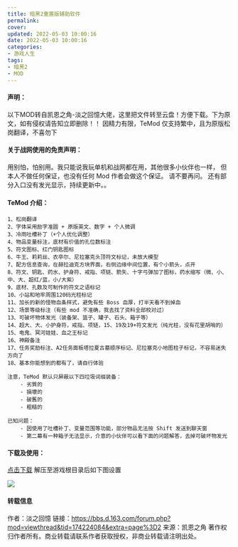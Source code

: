 ```yaml
---
title: 暗黑2重置版辅助软件
permalink: 
cover: 
updated: 2022-05-03 10:00:16
date: 2022-05-03 10:00:16
categories: 
- 游戏人生
tags: 
- 暗黑2
- MOD
---
```

#### 声明：
以下MOD转自凯恩之角-淡之回憶大佬，这里把文件转至云盘！方便下载。下为原文，如有侵权请告知立即删除！！
因精力有限，TeMod 仅支持繁中，且为原版松岗翻译，不喜勿下

#### 关于战网使用的免责声明：
用别怕，怕别用。我只能说我玩单机和战网都在用，其他很多小伙伴也一样，
但本人不做任何保证，也没有任何 Mod 作者会做这个保证。
请不要再问。
还有部分入口没有发光显示，持续更新中。。

#### TeMod 介绍：
    1、松岗翻译
    2、字体采用励字准圆 + 原版英文、数字 + 个人微调
    3、冷雨吐槽补丁（+个人优化调整）
    4、物品变量标注，底材有价值的孔位数标注
    5、符文图标、红门钥匙图标
    6、牛王、莉莉丝、衣卒尔、尼拉塞克头顶符文标记，未放大模型
    7、配方信息查询，在赫拉迪克方块界面，右侧边缘中间位置，有个小箭头，点开
    8、符文、钥匙、药水、护身符、戒指、项链、箭矢、十字弓弹加了图标，药水缩写（微、小、中、大、超红/蓝，小/大紫）
    9、底材、孔数及可制作的符文之语标记
    10、小站和地牢周围120码光柱标记
    11、加长的新的怪物血条样式，避免有些 Boss 血厚，打半天看不到掉血
    12、场景等级标注（有些 mod 不准确，我去找了资料全部校对过）
    13、可破坏物体发光（装备架、篮子、罐子、石头、箱子等）
    14、超大、大、小护身符，戒指、项链，15、19及19+符文发光（纯光柱，没有花里胡哨的）
    15、电鬼、冥河娃娃、血之王标记
    16、神殿备注
    17、任务奖励标注、A2任务面板塔拉夏古墓顺序标记、尼拉塞克小地图柱子标记，不容易迷失方向了
    18、基本你能想到的都有了，请自行体验

    注意，TeMod 默认只屏蔽以下四垃圾词缀装备：
        - 劣質的
        - 損壞的
        - 破舊的
        - 粗糙的

    已知问题：
        - 因使用了吐槽补丁、变量范围等功能，部分物品无法按 Shift 发送到聊天窗
        - 第二幕有一种箱子无法显示，介意的小伙伴可以看下面的问题解答，去掉可破坏物发光

#### 下载及使用：
[点击下载](https://vip.cddo.cc/yeluo/soft/Mods.rar "点击下载")
解压至游戏根目录后如下图设置

![](https://vkceyugu.cdn.bspapp.com/VKCEYUGU-3c98b21f-9e7e-4bcb-9142-940554115122/a6b4dad5-35c3-4e1c-84f6-58b1de66e7b7.png)

#### 转载信息
作者：淡之回憶
链接：https://bbs.d.163.com/forum.php?mod=viewthread&tid=174224084&extra=page%3D2
来源：凯恩之角
著作权归作者所有。商业转载请联系作者获取授权，非商业转载请注明出处。